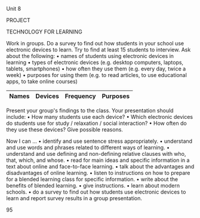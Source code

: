 Unit 8

PROJECT

TECHNOLOGY FOR LEARNING

Work in groups. Do a survey to find out how students in your school use electronic devices to learn. Try to find at least 15 students to interview. Ask about the following:
• names of students using electronic devices in learning
• types of electronic devices (e.g. desktop computers, laptops, tablets, smartphones)
• how often they use them (e.g. every day, twice a week)
• purposes for using them (e.g. to read articles, to use educational apps, to take online courses)

Names | Devices | Frequency | Purposes
-------|---------|-----------|----------

Present your group's findings to the class.
Your presentation should include:
• How many students use each device?
• Which electronic devices do students use for study / relaxation / social interaction?
• How often do they use these devices? Give possible reasons.

Now I can ...
• identify and use sentence stress appropriately.
• understand and use words and phrases related to different ways of learning.
• understand and use defining and non-defining relative clauses with who, that, which, and whose.
• read for main ideas and specific information in a text about online and face-to-face learning.
• talk about the advantages and disadvantages of online learning.
• listen to instructions on how to prepare for a blended learning class for specific information.
• write about the benefits of blended learning.
• give instructions.
• learn about modern schools.
• do a survey to find out how students use electronic devices to learn and report survey results in a group presentation.

95